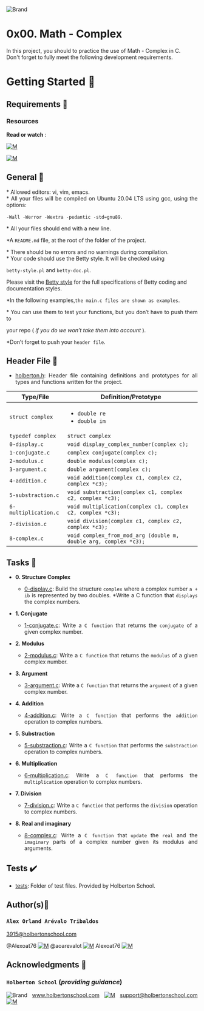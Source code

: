 ![Brand](https://assets.website-files.com/6105315644a26f77912a1ada/610540e8b4cd6969794fe673_Holberton_School_logo-04-04.svg)

# 0x00. Math - Complex
<div style="text-align: justify">
In this project, you should to practice the use of Math - Complex in C. </div>
<div style="text-align: justify">
Don't forget to fully meet the following development requirements. </div>


# Getting Started :running:

## Requirements :page_with_curl:

### Resources

**Read or watch** :

[![M](https://upload.wikimedia.org/wikipedia/commons/thumb/2/2f/Google_2015_logo.svg/80px-Google_2015_logo.svg.png)](https://www.google.com/)

[![M](https://upload.wikimedia.org/wikipedia/commons/thumb/e/e1/Logo_of_YouTube_%282015-2017%29.svg/70px-Logo_of_YouTube_%282015-2017%29.svg.png)](https://www.youtube.com/watch?v=SP-YJe7Vldo)




## General :page_with_curl:
<div style="text-align: justify">
* Allowed editors: vi, vim, emacs. </div>
<div style="text-align: justify">
* All your files will be compiled on Ubuntu 20.04 LTS using gcc, using the options: 
	
`-Wall -Werror -Wextra -pedantic -std=gnu89`. </div>
<div style="text-align: justify">
* All your files should end with a new line. </div>
<div style="text-align: justify">
	
*A `README.md` file, at the root of the folder of the project.</div>

<div style="text-align: justify">
* There should be no errors and no warnings during compilation. </div>

<div style="text-align: justify">
* Your code should use the Betty style. It will be checked using</div>

`betty-style.pl` and `betty-doc.pl`.</div>

Please visit the [Betty style](https://github.com/holbertonschool/Betty/wiki) for the full specifications of Betty coding and documentation styles.

<div style="text-align: justify">
	
*In the following examples,`the main.c files are shown as examples`. </div>

<div style="text-align: justify">
* You can use them to test your functions, but you don’t have to push them to
	<div style="text-align: justify">
		
   your repo ( *if you do we won’t take them into account* ).</div>
	
<div style="text-align: justify">
	
*Don’t forget to push your `header file`.</div>
<div style="text-align: justify">


## Header File :file_folder:

* [holberton.h](./holberton.h): Header file containing definitions and prototypes for all types
and functions written for the project.

| Type/File                  | Definition/Prototype                                                             |
| -------------------------- | -------------------------------------------------------------------------------- |
| `struct complex`           | <ul><li>`double re`</li><li>`double im`</li></ul>	                        |
| `typedef complex`          | `struct complex`                                                                 |
| `0-display.c`        	     | `void display_complex_number(complex c);`                                        |
| `1-conjugate.c`            | `complex conjugate(complex c);`                                        		|
| `2-modulus.c`              | `double modulus(complex c);`                                        		|
| `3-argument.c`             | `double argument(complex c);`                                        		|
| `4-addition.c`             | `void addition(complex c1, complex c2, complex *c3);`                            |
| `5-substraction.c`         | `void substraction(complex c1, complex c2, complex *c3);`                        |
| `6-multiplication.c`       | `void multiplication(complex c1, complex c2, complex *c3);`                      |	
| `7-division.c`       	     | `void division(complex c1, complex c2, complex *c3);`                      	|
| `8-complex.c`       	     | `void complex_from_mod_arg (double m, double arg, complex *c3);`                 |	
	
	
## Tasks :page_with_curl:

* **0. Structure Complex**
  * [0-display.c](./0-display.c): Build the structure `complex` where a complex number `a + ib` is represented by two doubles.
   	*Write a C function that `displays` the complex numbers.

* **1. Conjugate**
  * [1-conjugate.c](./1-conjugate.c): Write a `C function` that returns the `conjugate` of a given complex number.
    

* **2. Modulus**
  * [2-modulus.c](./2-modulus.c): Write a `C function` that returns the `modulus` of a given complex number.
    
	
* **3. Argument**
  * [3-argument.c](./3-argument.c): Write a `C function` that returns the `argument` of a given complex number.
    

* **4. Addition**
  * [4-addition.c](./4-addition.c): Write a `C function` that performs the `addition` operation to complex numbers.
    

* **5. Substraction**
  * [5-substraction.c](./5-substraction.c): Write a `C function` that performs the `substraction` operation to complex numbers.
   

* **6. Multiplication**
  * [6-multiplication.c](./6-multiplication.c): Write a `C function` that performs the `multiplication` operation to complex numbers.
   

* **7. Division**
  * [7-division.c](./7-division.c): Write a `C function` that performs the `division` operation to complex numbers.
  

* **8. Real and imaginary**
  * [8-complex.c](./8-complex.c): Write a `C function` that `update` the `real` and the `imaginary` parts of a complex number given its 
	modulus and arguments.



## Tests :heavy_check_mark:

* [tests](./tests): Folder of test files. Provided by Holberton School.
	

## Author(s):blue_book:

### **`Alex Orland Arévalo Tribaldos`**

<3915@holbertonschool.com>

@Alexoat76 [![M](https://upload.wikimedia.org/wikipedia/commons/thumb/9/91/Octicons-mark-github.svg/25px-Octicons-mark-github.svg.png)](https://github.com/Alexoat76)
@aoarevalot [![M](https://upload.wikimedia.org/wikipedia/fr/thumb/c/c8/Twitter_Bird.svg/25px-Twitter_Bird.svg.png)](https://twitter.com/aoarevalot)
Alexoat76 [![M](https://upload.wikimedia.org/wikipedia/commons/thumb/c/ca/LinkedIn_logo_initials.png/25px-LinkedIn_logo_initials.png)](https://www.linkedin.com/in/Alexoat76/)


## Acknowledgments :mega: 

### **`Holberton School`** (*providing guidance*)
	
![Brand](https://avatars.githubusercontent.com/u/13408012?s=50&v=4)
www.holbertonschool.com [![M](https://upload.wikimedia.org/wikipedia/commons/thumb/6/65/Crystal_Clear_app_Internet_Connection_Tools.svg/30px-Crystal_Clear_app_Internet_Connection_Tools.svg.png)](https://www.holbertonschool.com/)
	support@holbertonschool.com [![M](https://upload.wikimedia.org/wikipedia/commons/thumb/4/4e/Mail_%28iOS%29.svg/25px-Mail_%28iOS%29.svg.png)](https://github.com/holbertonschool#:~:text=support%40holbertonschool.com)
